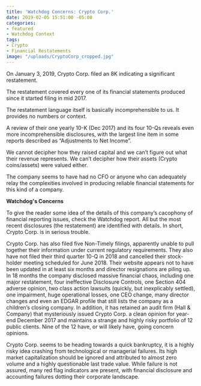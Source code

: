 ```yaml
---
title: 'Watchdog Concerns: Crypto Corp.'
date: 2019-02-05 15:51:00 -05:00
categories:
- featured
- Watchdog Context
tags:
- Crypto
- Financial Restatements
image: "/uploads/CryptoCorp_cropped.jpg"
---
```


On January 3, 2019, Crypto Corp. filed an 8K indicating a significant restatement.  

The restatement covered every one of its financial statements produced since it started filing in mid 2017. 

The restatement language itself is basically incomprehensible to us.  It provides no numbers or context.

A review of their one yearly 10-K (Dec 2017) and its four 10-Qs reveals even more incomprehensible disclosures, with the largest line item in some reports described as “Adjustments to Net Income”.  

We cannot decipher how they raised capital and we can’t figure out what their revenue represents.  We can’t decipher how their assets (Crypto coins/assets) were valued either. 

The company seems to have had no CFO or anyone who can adequately relay the complexities involved in producing reliable financial statements for this kind of a company.

**Watchdog's Concerns**

To give the reader some idea of the details of this company’s cacophony of financial reporting issues, check the Watchdog report.  All but the most recent disclosures (the restatement) are identified with details.  In short, Crypto Corp. is in serious trouble.

Crypto Corp. has also filed five Non-Timely filings, apparently unable to pull together their information under current regulatory requirements.  They also have not filed their third quarter 10-Q in 2018 and cancelled their stock-holder meeting scheduled for June 2018.  Their website appears not to have been updated in at least six months and director resignations are piling up. In 18 months the company disclosed massive financial chaos, including one major restatement, four ineffective Disclosure Controls, one Section 404 adverse opinion, two class action lawsuits (quickly, but inexplicably settled), one impairment, huge operational losses, one CEO change, many director changes and even an EDGAR profile that still lists the company as a children’s closing company.  In addition, it has retained an audit firm (Hall & Company) that mysteriously issued Crypto Corp. a clean opinion for year-end December 2017 and maintains a strange and highly risky portfolio of 12 public clients.  Nine of the 12 have, or will likely have, going concern opinions.

Crypto Corp. seems to be heading towards a quick bankruptcy, it is a highly risky idea crashing from technological or managerial failures.  Its high market capitalization should be ignored and attributed to almost zero volume and a highly questionable last trade value.  While failure is not assured, many red flag indicators are present, with financial disclosure and accounting failures dotting their corporate landscape.
